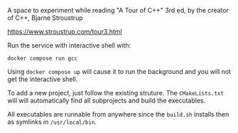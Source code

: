 A space to experiment while reading "A Tour of C++" 3rd ed, by the creator of C++, Bjarne Stroustrup

https://www.stroustrup.com/tour3.html

Run the service with interactive shell with:
```docker
docker compose run gcc
```

Using `docker compose up` will cause it to run the background and you will not get the interactive shell.

To add a new project, just follow the existing struture. The `CMakeLists.txt` will will automatically find all subprojects and build the executables.

All executables are runnable from anywhere since the `build.sh` installs then as symlinks in `/usr/local/bin`.